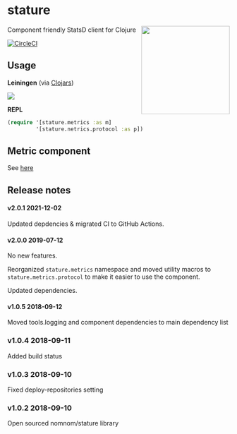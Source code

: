 # stature

<img src="https://i.annihil.us/u/prod/marvel/i/mg/3/60/527413be6077d/standard_xlarge.jpg" align="right"  height="200px" />

Component friendly StatsD client for Clojure

[![CircleCI](https://circleci.com/gh/nomnom-insights/nomnom.stature.svg?style=svg)](https://circleci.com/gh/nomnom-insights/nomnom.stature)


## Usage

**Leiningen** (via [Clojars](https://clojars.org/nomnom/stature))

[![](https://img.shields.io/clojars/v/nomnom/stature.svg)](https://clojars.org/nomnom/stature)


**REPL**

```clojure
(require '[stature.metrics :as m]
         '[stature.netrics.protocol :as p])
```

## Metric component

See [here](doc/readme.md)

## Release notes


#### v2.0.1 2021-12-02

Updated depdencies & migrated CI to GitHub Actions.

#### v2.0.0 2019-07-12

No new features.

Reorganized `stature.metrics` namespace and moved utility macros to `stature.metrics.protocol` to
make it easier to use the component.

Updated dependencies.

#### v1.0.5 2018-09-12

Moved tools.logging and component dependencies to main dependency list

### v1.0.4 2018-09-11

Added build status

### v1.0.3 2018-09-10

Fixed deploy-repositories setting

### v1.0.2 2018-09-10

Open sourced nomnom/stature library
